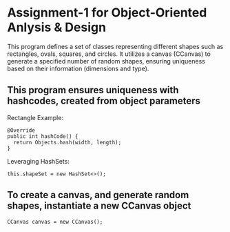 # Assignment-1 for Object-Oriented Anlysis & Design
This program defines a set of classes representing different shapes such as rectangles, ovals, squares, and circles. It utilizes a canvas (CCanvas) to generate a specified number of random shapes, ensuring uniqueness based on their information (dimensions and type).

## This program ensures uniqueness with hashcodes, created from object parameters

Rectangle Example:

```
@Override
public int hashCode() {
  return Objects.hash(width, length);
}
```

Leveraging HashSets:


```
this.shapeSet = new HashSet<>();
```

## To create a canvas, and generate random shapes, instantiate a new CCanvas object

```
CCanvas canvas = new CCanvas();
```
